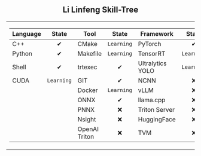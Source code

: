 ## <div align="center">Li Linfeng Skill-Tree </div> 
<div align="center">
<table>
  <tr>
    <td>
      <div>
        
| Language  | State   | Tool     | State     | Framework           | State     |
|-----------|:----------:|----------|:------------:|---------------------|:------------:|
| C++       | ✔︎        | CMake    | ```Learning``` | PyTorch             | ✔︎         |
| Python    | ✔︎        | Makefile | ```Learning``` | TensorRT            | ```Learning``` |
| Shell     | ✔︎        | trtexec  | ✔︎  | Ultralytics YOLO    | ```Learning``` |
| CUDA      | ```Learning```       | GIT      | ✔︎         | NCNN                | ❌         |
|           |          | Docker     | ```Learning```         | vLLM                | ❌         |
|           |          | ONNX     | ✔︎         | llama.cpp           | ❌         |
|           |          | PNNX     | ❌        | Triton Server                | ❌         |
|           |          | Nsight     | ❌        | HuggingFace                 | ❌         |
|           |          | OpenAI Triton     | ❌        |  TVM                |  ❌         |


 </div> 
    </td>
    <td>
    <img src="https://github-readme-stats.vercel.app/api/top-langs/?username=akira4O4&layout=donut-vertical&theme=vue-dark" align="center" />
   </td>
  </tr>
</table>
 </div> 


